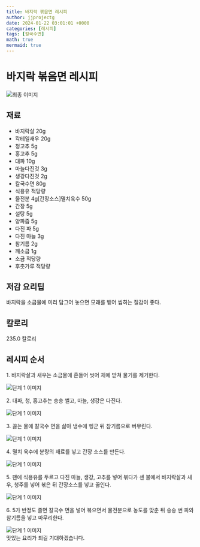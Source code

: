 ```yaml
---
title: 바지락 볶음면 레시피
author: jjprojectg
date: 2024-01-22 03:01:01 +0000
categories: [레시피]
tags: [칼국수면]
math: true
mermaid: true
---
```

<meta name="og:type" content="website"/>
<meta charset="UTF-8"/>
<div class="header">
  <h1>바지락 볶음면 레시피</h1>
</div>

<div class="container my-4">
  <div class="row">
    <div class="col-12 col-md-6">
      <div class="recipe-image">
        <img src="http://www.foodsafetykorea.go.kr/uploadimg/20141117/20141117053752_1416213472408.jpg" class="step-image" alt="최종 이미지"/>
      </div>
    </div>
    <div class="col-12 col-md-6">
      <div class="ingredients">
        <h2>재료</h2>
        <ul class="card">
          <li> 바지락살 20g </li>
          <li>  칵테일새우 20g </li>
          <li>  청고추 5g </li>
          <li>  홍고추 5g </li>
          <li>  대파 10g </li>
          <li>  마늘다진것 3g </li>
          <li>  생강다진것 2g </li>
          <li>  칼국수면 80g </li>
          <li>  식용유 적당량 </li>
          <li>  물전분 4g[간장소스]멸치육수 50g </li>
          <li>  간장 5g </li>
          <li>  설탕 5g </li>
          <li>  양파즙 5g </li>
          <li>  다진 파 5g </li>
          <li>  다진 마늘 3g </li>
          <li>  참기름 2g </li>
          <li>  깨소금 1g </li>
          <li>  소금 적당량 </li>
          <li>  후춧가루 적당량 </li>
</ul>
      </div>
    </div>
    <div class="col-12 col-md-6">
      <div class="ingredients">
        <h2>저감 요리팁</h2>
        <div class="card"> 
          <p>
            바지락을 소금물에 미리 담그어 놓으면 모래를 뱉어 씹히는 질감이 좋다.
          </p>
        </div>
      </div>
      <div class="ingredients">
        <h2>칼로리</h2>
        <div class="card"> 
          <p>
            235.0 칼로리
          </p>
        </div>
      </div>
    </div>
  </div>

  <h2 class="my-4">레시피 순서</h2>
  <div class="card recipe-card">
    <div class="card-body recipe-step">
      <p class="card-text step-description">1. 바지락살과 새우는 소금물에 흔들어 씻어 체에 받쳐 물기를 제거한다.</p>
      <img src="http://www.foodsafetykorea.go.kr/uploadimg/cook/1015-1.jpg" alt="단계 1 이미지" class="step-image"/>
    </div>
  </div>
  <div class="card recipe-card">
    <div class="card-body recipe-step">
      <p class="card-text step-description">2. 대파, 청, 홍고추는 송송 썰고, 마늘, 생강은 다진다.</p>
      <img src="http://www.foodsafetykorea.go.kr/uploadimg/cook/1015-2.jpg" alt="단계 1 이미지" class="step-image"/>
    </div>
  </div>
  <div class="card recipe-card">
    <div class="card-body recipe-step">
      <p class="card-text step-description">3. 끓는 물에 칼국수 면을 삶아 냉수에 헹군 뒤 참기름으로 버무린다.</p>
      <img src="http://www.foodsafetykorea.go.kr/uploadimg/cook/1015-3.jpg" alt="단계 1 이미지" class="step-image"/>
    </div>
  </div>
  <div class="card recipe-card">
    <div class="card-body recipe-step">
      <p class="card-text step-description">4. 멸치 육수에 분량의 재료를 넣고 간장 소스를 만든다.</p>
      <img src="http://www.foodsafetykorea.go.kr/uploadimg/cook/1015-4.jpg" alt="단계 1 이미지" class="step-image"/>
    </div>
  </div>
  <div class="card recipe-card">
    <div class="card-body recipe-step">
      <p class="card-text step-description">5. 팬에 식용유를 두르고 다진 마늘, 생강, 고추를 넣어 볶다가 센 불에서 바지락살과 새우, 청주를 넣어 볶은 뒤 간장소스를 넣고 끓인다.</p>
      <img src="http://www.foodsafetykorea.go.kr/uploadimg/cook/1015-5.jpg" alt="단계 1 이미지" class="step-image"/>
    </div>
  </div>
  <div class="card recipe-card">
    <div class="card-body recipe-step">
      <p class="card-text step-description">6. 5가 반정도 졸면 칼국수 면을 넣어 볶으면서 물전분으로 농도를 맞춘 뒤 송송 썬 파와 참기름을 넣고 마무리한다.</p>
      <img src="http://www.foodsafetykorea.go.kr/uploadimg/cook/1015-6.jpg" alt="단계 1 이미지" class="step-image"/>
    </div>
  </div>

</div>
맛있는 요리가 되길 기대하겠습니다.
